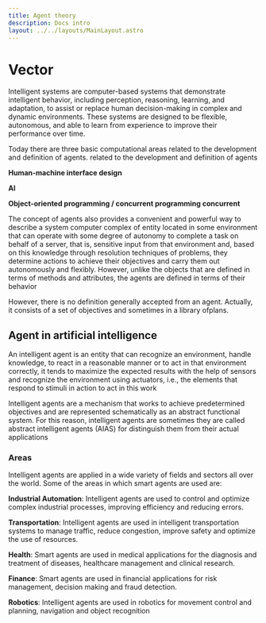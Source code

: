 ```yaml
---
title: Agent theory
description: Docs intro
layout: ../../layouts/MainLayout.astro
---
```


# Vector

Intelligent systems are computer-based systems that demonstrate intelligent behavior, including perception, reasoning, learning, and adaptation, to assist or replace human decision-making in complex and dynamic environments. These systems are designed to be flexible, autonomous, and able to learn from experience to improve their performance over time.

Today there are three basic computational areas related to the development and definition of agents.
related to the development and definition of agents

**Human-machine interface design**

**AI**

**Object-oriented programming / concurrent programming concurrent** 


The concept of agents also provides a convenient and powerful way to describe a system
computer complex of entity located in some environment that can operate with some degree of autonomy
to complete a task on behalf of a server, that is, sensitive input from that environment and, based on this knowledge through resolution techniques of problems, they determine actions to achieve their
objectives and carry them out autonomously and flexibly. However, unlike the objects that are defined in terms of methods and attributes, the agents are defined in terms of their behavior

However, there is no definition generally accepted from an agent. Actually, it consists of a
set of objectives and sometimes in a library ofplans.

## Agent in artificial intelligence

An intelligent agent is an entity that can recognize an environment, handle knowledge,
to react in a reasonable manner or to act in that environment correctly, it tends to maximize the
expected results with the help of sensors and recognize the environment using actuators, i.e.,
the elements that respond to stimuli in action to act in this work

Intelligent agents are a mechanism that works to achieve predetermined objectives and are represented schematically as an abstract functional system. For this reason, intelligent agents are sometimes they are called abstract intelligent agents (AIAS) for distinguish them from their actual applications

### Areas

Intelligent agents are applied in a wide variety of fields and sectors all over the world. Some of the areas in which smart agents are used are:

**Industrial Automation**: Intelligent agents are used to control and optimize complex industrial processes, improving efficiency and reducing errors.

**Transportation**: Intelligent agents are used in intelligent transportation systems to manage traffic, reduce congestion, improve safety and optimize the use of resources.

**Health**: Smart agents are used in medical applications for the diagnosis and treatment of diseases, healthcare management and clinical research.

**Finance**: Smart agents are used in financial applications for risk management, decision making and fraud detection.

**Robotics**: Intelligent agents are used in robotics for movement control and planning, navigation and object recognition


